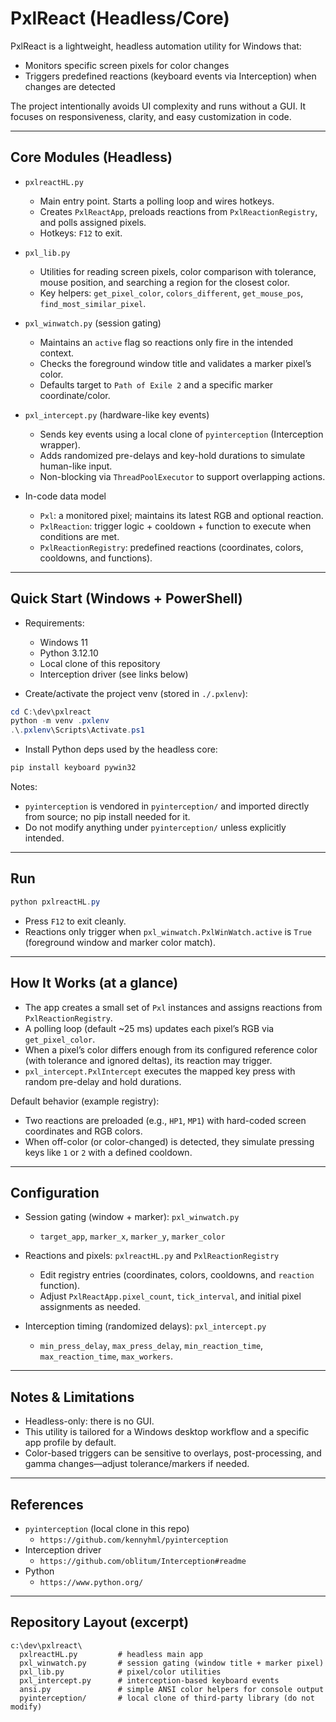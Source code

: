 # PxlReact (Headless/Core)

PxlReact is a lightweight, headless automation utility for Windows that:
- Monitors specific screen pixels for color changes
- Triggers predefined reactions (keyboard events via Interception) when changes are detected

The project intentionally avoids UI complexity and runs without a GUI. It focuses on responsiveness, clarity, and easy customization in code.

---

## Core Modules (Headless)

- `pxlreactHL.py`
  - Main entry point. Starts a polling loop and wires hotkeys.
  - Creates `PxlReactApp`, preloads reactions from `PxlReactionRegistry`, and polls assigned pixels.
  - Hotkeys: `F12` to exit.

- `pxl_lib.py`
  - Utilities for reading screen pixels, color comparison with tolerance, mouse position, and searching a region for the closest color.
  - Key helpers: `get_pixel_color`, `colors_different`, `get_mouse_pos`, `find_most_similar_pixel`.

- `pxl_winwatch.py` (session gating)
  - Maintains an `active` flag so reactions only fire in the intended context.
  - Checks the foreground window title and validates a marker pixel’s color.
  - Defaults target to `Path of Exile 2` and a specific marker coordinate/color.

- `pxl_intercept.py` (hardware-like key events)
  - Sends key events using a local clone of `pyinterception` (Interception wrapper).
  - Adds randomized pre-delays and key-hold durations to simulate human-like input.
  - Non-blocking via `ThreadPoolExecutor` to support overlapping actions.

- In-code data model
  - `Pxl`: a monitored pixel; maintains its latest RGB and optional reaction.
  - `PxlReaction`: trigger logic + cooldown + function to execute when conditions are met.
  - `PxlReactionRegistry`: predefined reactions (coordinates, colors, cooldowns, and functions).

---

## Quick Start (Windows + PowerShell)

- Requirements:
  - Windows 11
  - Python 3.12.10
  - Local clone of this repository
  - Interception driver (see links below)

- Create/activate the project venv (stored in `./.pxlenv`):

```powershell
cd C:\dev\pxlreact
python -m venv .pxlenv
.\.pxlenv\Scripts\Activate.ps1
```

- Install Python deps used by the headless core:

```powershell
pip install keyboard pywin32
```

Notes:
- `pyinterception` is vendored in `pyinterception/` and imported directly from source; no pip install needed for it.
- Do not modify anything under `pyinterception/` unless explicitly intended.

---

## Run

```powershell
python pxlreactHL.py
```

- Press `F12` to exit cleanly.
- Reactions only trigger when `pxl_winwatch.PxlWinWatch.active` is `True` (foreground window and marker color match).

---

## How It Works (at a glance)

- The app creates a small set of `Pxl` instances and assigns reactions from `PxlReactionRegistry`.
- A polling loop (default ~25 ms) updates each pixel’s RGB via `get_pixel_color`.
- When a pixel’s color differs enough from its configured reference color (with tolerance and ignored deltas), its reaction may trigger.
- `pxl_intercept.PxlIntercept` executes the mapped key press with random pre-delay and hold durations.

Default behavior (example registry):
- Two reactions are preloaded (e.g., `HP1`, `MP1`) with hard-coded screen coordinates and RGB colors.
- When off-color (or color-changed) is detected, they simulate pressing keys like `1` or `2` with a defined cooldown.

---

## Configuration

- Session gating (window + marker): `pxl_winwatch.py`
  - `target_app`, `marker_x`, `marker_y`, `marker_color`

- Reactions and pixels: `pxlreactHL.py` and `PxlReactionRegistry`
  - Edit registry entries (coordinates, colors, cooldowns, and `reaction` function).
  - Adjust `PxlReactApp.pixel_count`, `tick_interval`, and initial pixel assignments as needed.

- Interception timing (randomized delays): `pxl_intercept.py`
  - `min_press_delay`, `max_press_delay`, `min_reaction_time`, `max_reaction_time`, `max_workers`.

---

## Notes & Limitations

- Headless-only: there is no GUI.
- This utility is tailored for a Windows desktop workflow and a specific app profile by default.
- Color-based triggers can be sensitive to overlays, post-processing, and gamma changes—adjust tolerance/markers if needed.

---

## References

- `pyinterception` (local clone in this repo)
  - `https://github.com/kennyhml/pyinterception`
- Interception driver
  - `https://github.com/oblitum/Interception#readme`
- Python
  - `https://www.python.org/`

---

## Repository Layout (excerpt)

```
c:\dev\pxlreact\
  pxlreactHL.py         # headless main app
  pxl_winwatch.py       # session gating (window title + marker pixel)
  pxl_lib.py            # pixel/color utilities
  pxl_intercept.py      # interception-based keyboard events
  ansi.py               # simple ANSI color helpers for console output
  pyinterception/       # local clone of third-party library (do not modify)
```
